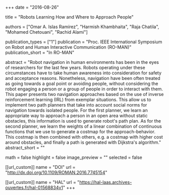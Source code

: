 +++
date = "2016-08-26"

title = "Robots Learning How and Where to Approach People"

authors = ["Omar A. Islas Ramírez", "Harmish Khambhaita", "Raja Chatila", "Mohamed Chetouani", "Rachid Alami"]

publication_types = ["1"]
publication = "Proc. IEEE International Symposium on Robot and Human Interactive Communication (RO-MAN)"
publication_short = "In RO-MAN"

abstract = "Robot navigation in human environments has been in the eyes of researchers for the last few years. Robots operating under these circumstances have to take human awareness into consideration for safety and acceptance reasons. Nonetheless, navigation have been often treated as going towards a goal point or avoiding people, without considering the robot engaging a person or a group of people in order to interact with them. This paper presents two navigation approaches based on the use of inverse reinforcement learning  (IRL) from exemplar situations. This allow us to implement two path planners that take into account social norms for navigation towards isolated people. For the first planner, we learn an appropriate way to approach a person in an open area without static obstacles, this information is used to generate robot's path plan. As for the second planner, we learn the weights of a linear combination of continuous functions that we use to generate a costmap for the approach-behavior. This costmap is then combined with others, e.g. a costmap with higher cost around obstacles, and finally a path is generated with Dijkstra's algorithm."
abstract_short = ""

math = false
highlight = false
image_preview = ""
selected = false

[[url_custom]]
name = "DOI"
url = "http://dx.doi.org/10.1109/ROMAN.2016.7745154"

[[url_custom]]
name = "HAL"
url = "https://hal-laas.archives-ouvertes.fr/hal-01568834v1"
+++
